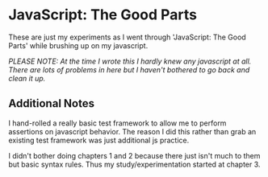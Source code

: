 # JavaScript: The Good Parts

These are just my experiments as I went through 'JavaScript: The Good Parts' while brushing up on my javascript.

_PLEASE NOTE: At the time I wrote this I hardly knew any javascript at all. There are lots of problems in here but I haven't bothered to go back and clean it up._

## Additional Notes

I hand-rolled a really basic test framework to allow me to perform assertions on javascript behavior. The reason I did this rather than grab an existing test framework was just additional js practice.

I didn't bother doing chapters 1 and 2 because there just isn't much to them but basic syntax rules. Thus my study/experimentation started at chapter 3.
